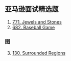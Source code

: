 ## 亚马逊面试精选题

1. [771. Jewels and Stones](https://leetcode.com/problems/jewels-and-stones/)
2. [682. Baseball Game](https://leetcode.com/problems/baseball-game/)
### 图
3. [130. Surrounded Regions](https://leetcode.com/problems/surrounded-regions/)
